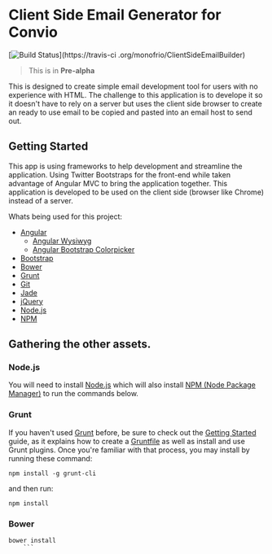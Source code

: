 # Client Side Email Generator for Convio

[![Build Status](https://travis-ci.org/monofrio/ClientSideEmailBuilder.svg?branch=Master)](https://travis-ci
.org/monofrio/ClientSideEmailBuilder)

> This is in **Pre-alpha**

This is designed to create simple email development tool for users with no experience with HTML.
The challenge to this application is to develope it so it doesn't have to rely on a server but uses the client side browser to create an ready to use email to be copied and pasted into an email host to send out.

## Getting Started

This app is using frameworks to help development and streamline the application.
Using Twitter Bootstraps for the front-end while taken advantage of Angular MVC to bring the application together. This application is developed to be used on the client side (browser like Chrome) instead of a server.

Whats being used for this project:
* [Angular](https://angularjs.org/)
    * [Angular Wysiwyg](https://github.com/TerryMooreII/angular-wysiwyg)
    * [Angular Bootstrap Colorpicker](https://github.com/buberdds/angular-bootstrap-colorpicker)
* [Bootstrap](http://getbootstrap.com/)
* [Bower](http://bower.io/)
* [Grunt](http://gruntjs.com/)
* [Git](https://git-scm.com/)
* [Jade](http://jade-lang.com/)
* [jQuery](http://jquery.com/)
* [Node.js](https://nodejs.org/en/)
* [NPM](https://www.npmjs.com/)

## Gathering the other assets.

### Node.js

You will need to install [Node.js](https://nodejs.org/en/) which will also install [NPM (Node Package Manager)](https://www.npmjs.com/) to run the commands below.

### Grunt

If you haven't used [Grunt](http://gruntjs.com/) before, be sure to check out the [Getting Started](http://gruntjs.com/getting-started) guide, as it explains how to create a [Gruntfile](http://gruntjs.com/sample-gruntfile) as well as install and use Grunt plugins. Once you're familiar with that process, you may install by running these command:

```shell
npm install -g grunt-cli
```
and then run:

```shell
npm install
```

### Bower

```shell
bower install
    ```

